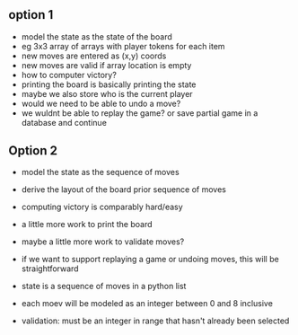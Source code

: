 #

## option 1

- model the state as the state of the board
- eg 3x3 array of arrays with player tokens for each item
- new moves are entered as (x,y) coords
- new moves are valid if array location is empty
- how to computer victory?
- printing the board is basically printing the state
- maybe we also store who is the current player
- would we need to be able to undo a move?
- we wuldnt be able to replay the game? or save partial game in a database and continue
  
## Option 2

- model the state as the sequence of moves
- derive the layout of the board prior sequence of moves
- computing victory is comparably hard/easy
- a little more work to print the board
- maybe a little more work to validate moves?
- if we want to support replaying a game or undoing moves, this will be straightforward

- state is a sequence of moves in a python list
- each moev will be modeled as an integer between 0 and 8 inclusive
- validation: must be an integer in range that hasn't already been selected


